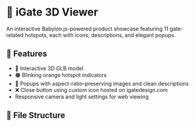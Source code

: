 # 🧩 iGate 3D Viewer

An interactive Babylon.js-powered product showcase featuring 11 gate-related hotspots, each with icons, descriptions, and elegant popups.

## 🔧 Features

- 🔶 Interactive 3D GLB model
- 🟠 Blinking orange hotspot indicators
- 🧩 Popups with aspect-ratio–preserving images and clean descriptions
- ❌ Close button using custom icon hosted on igatedesign.com
- Responsive camera and light settings for web viewing

## 📂 File Structure

